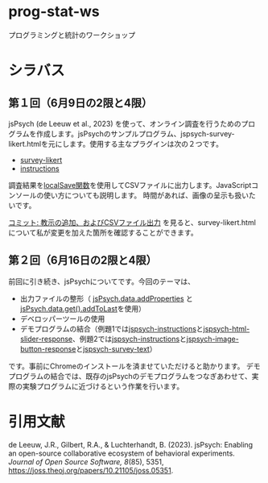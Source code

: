 # prog-stat-ws
プログラミングと統計のワークショップ

# シラバス

## 第１回（6月9日の2限と4限）
jsPsych (de Leeuw et al., 2023) を使って、オンライン調査を行うためのプログラムを作成します。jsPsychのサンプルプログラム、jspsych-survey-likert.htmlを元にします。使用する主なプラグインは次の２つです。
- [survey-likert](https://www.jspsych.org/7.3/plugins/survey-likert/)
- [instructions](https://www.jspsych.org/7.3/plugins/instructions/)

調査結果を[localSave関数](https://www.jspsych.org/7.3/reference/jspsych-data/#localsave)を使用してCSVファイルに出力します。JavaScriptコンソールの使い方についても説明します。
時間があれば、画像の呈示も扱いたいです。

[コミット: 教示の追加、およびCSVファイル出力](https://github.com/kurokida/prog-stat-ws/commit/9f1db281e8ecad6e6851be7643921b42833ed24a) を見ると、survey-likert.htmlについて私が変更を加えた箇所を確認することができます。

## 第２回（6月16日の2限と4限）
前回に引き続き、jsPsychについてです。今回のテーマは、
- 出力ファイルの整形（ [jsPsych.data.addProperties](https://www.jspsych.org/7.3/reference/jspsych-data/#jspsychdataaddproperties) と [jsPsych.data.get().addToLast](https://www.jspsych.org/7.3/reference/jspsych-data/#addtolast)を使用）
- デベロッパーツールの使用
- デモプログラムの結合（例題1では[jspsych-instructions](https://github.com/jspsych/jsPsych/blob/main/examples/jspsych-instructions.html)と[jspsych-html-slider-response](https://github.com/jspsych/jsPsych/blob/main/examples/jspsych-html-slider-response.html)、例題2では[jspsych-instructions](https://github.com/jspsych/jsPsych/blob/main/examples/jspsych-instructions.html)と[jspsych-image-button-response](https://github.com/jspsych/jsPsych/blob/main/examples/jspsych-image-button-response.html)と[jspsych-survey-text](https://github.com/jspsych/jsPsych/blob/main/examples/jspsych-survey-text.html)）

です。事前にChromeのインストールを済ませていただけると助かります。
デモプログラムの結合では、既存のjsPsychのデモプログラムをつなぎあわせて、実際の実験プログラムに近づけるという作業を行います。

# 引用文献
de Leeuw, J.R., Gilbert, R.A., & Luchterhandt, B. (2023). jsPsych: Enabling an open-source collaborative ecosystem of behavioral experiments. *Journal of Open Source Software, 8*(85), 5351, https://joss.theoj.org/papers/10.21105/joss.05351.